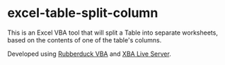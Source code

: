 # excel-table-split-column
This is an Excel VBA tool that will split a Table into separate worksheets, based on the contents of one of the table's columns.

Developed using [Rubberduck VBA](https://github.com/rubberduck-vba/Rubberduck) and [XBA Live Server](https://marketplace.visualstudio.com/items?itemName=local-smart.excel-live-server).